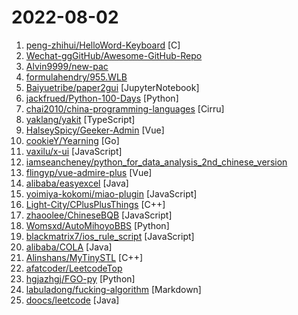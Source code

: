 # 2022-08-02

1. [peng-zhihui/HelloWord-Keyboard](https://github.com/peng-zhihui/HelloWord-Keyboard "") [C]
2. [Wechat-ggGitHub/Awesome-GitHub-Repo](https://github.com/Wechat-ggGitHub/Awesome-GitHub-Repo "收集整理 GitHub 上高质量、有趣的开源项目。") 
3. [Alvin9999/new-pac](https://github.com/Alvin9999/new-pac "翻墙-科学上网、免费翻墙、免费科学上网、VPN、一键翻墙浏览器，vps一键搭建翻墙服务器脚本/教程，免费shadowsocks/ss/ssr/v2ray/goflyway账号/节点，免费自由上网、fanqiang、翻墙梯子，电脑、手机、iOS、安卓、windows、Mac、Linux、路由器翻墙") 
4. [formulahendry/955.WLB](https://github.com/formulahendry/955.WLB "955 不加班的公司名单 - 工作 955，work–life balance (工作与生活的平衡)") 
5. [Baiyuetribe/paper2gui](https://github.com/Baiyuetribe/paper2gui "Convert AI papers to GUI，Make it easy and convenient for everyone to use artificial intelligence technology。让每个人都简单方便的使用前沿人工智能技术") [JupyterNotebook]
6. [jackfrued/Python-100-Days](https://github.com/jackfrued/Python-100-Days "Python - 100天从新手到大师") [Python]
7. [chai2010/china-programming-languages](https://github.com/chai2010/china-programming-languages "🇨🇳 中国人主导的编程语言列表(欢迎PR)") [Cirru]
8. [yaklang/yakit](https://github.com/yaklang/yakit "Cyber Security ALL-IN-ONE Platform") [TypeScript]
9. [HalseySpicy/Geeker-Admin](https://github.com/HalseySpicy/Geeker-Admin "✨✨✨ Geeker Admin，基于 Vue3.2、TypeScript、Vite2、Pinia、Element-Plus 开源的一套后台管理框架。") [Vue]
10. [cookieY/Yearning](https://github.com/cookieY/Yearning "🐳 A most popular sql audit platform for mysql") [Go]
11. [vaxilu/x-ui](https://github.com/vaxilu/x-ui "支持多协议多用户的 xray 面板") [JavaScript]
12. [iamseancheney/python_for_data_analysis_2nd_chinese_version](https://github.com/iamseancheney/python_for_data_analysis_2nd_chinese_version "《利用Python进行数据分析·第2版》") 
13. [flingyp/vue-admire-plus](https://github.com/flingyp/vue-admire-plus "A modern background system template，rapid development | 一款现代后台系统模板，快速开发") [Vue]
14. [alibaba/easyexcel](https://github.com/alibaba/easyexcel "快速、简洁、解决大文件内存溢出的java处理Excel工具") [Java]
15. [yoimiya-kokomi/miao-plugin](https://github.com/yoimiya-kokomi/miao-plugin "Miao-Plugin for Yunzai-Bot") [JavaScript]
16. [Light-City/CPlusPlusThings](https://github.com/Light-City/CPlusPlusThings "C++那些事") [C++]
17. [zhaoolee/ChineseBQB](https://github.com/zhaoolee/ChineseBQB "🇨🇳 Chinese sticker pack,More joy / 表情包的博物馆, Github最有毒的仓库, 中国表情包大集合, 聚欢乐~") [JavaScript]
18. [Womsxd/AutoMihoyoBBS](https://github.com/Womsxd/AutoMihoyoBBS "米游社自动签到，支持：崩坏二、崩坏三、原神、未定事件簿，米游币自动获取") [Python]
19. [blackmatrix7/ios_rule_script](https://github.com/blackmatrix7/ios_rule_script "分流规则、重写写规则及脚本。") [JavaScript]
20. [alibaba/COLA](https://github.com/alibaba/COLA "🥤 COLA: Clean Object-oriented & Layered Architecture") [Java]
21. [Alinshans/MyTinySTL](https://github.com/Alinshans/MyTinySTL "Achieve a tiny STL in C++11") [C++]
22. [afatcoder/LeetcodeTop](https://github.com/afatcoder/LeetcodeTop "汇总各大互联网公司容易考察的高频leetcode题🔥") 
23. [hgjazhgj/FGO-py](https://github.com/hgjazhgj/FGO-py "全自动免配置跨平台开箱即用的Fate/Grand Order助手.启动脚本,上床睡觉,养肝护发,满加成圣诞了解一下?") [Python]
24. [labuladong/fucking-algorithm](https://github.com/labuladong/fucking-algorithm "刷算法全靠套路，认准 labuladong 就够了！English version supported! Crack LeetCode, not only how, but also why.") [Markdown]
25. [doocs/leetcode](https://github.com/doocs/leetcode "😏 LeetCode solutions in any programming language | 多种编程语言实现 LeetCode、《剑指 Offer（第 2 版）》、《程序员面试金典（第 6 版）》题解") [Java]
